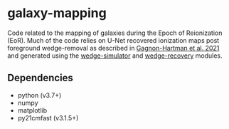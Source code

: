 # galaxy-mapping

Code related to the mapping of galaxies during the Epoch of Reionization (EoR). Much of the code relies on U-Net recovered ionization maps post foreground wedge-removal as described in [Gagnon-Hartman et al. 2021](https://ui.adsabs.harvard.edu/abs/2021MNRAS.504.4716G/abstract) and generated using the [wedge-simulator](https://github.com/j-c-carr/wedge-simulator) and [wedge-recovery](https://github.com/j-c-carr/wedge-recovery) modules.

## Dependencies
* python (v3.7+)
* numpy
* matplotlib
* py21cmfast (v3.1.5+)

